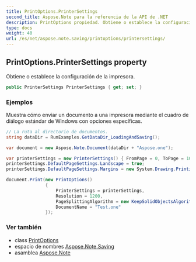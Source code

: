 ```yaml
---
title: PrintOptions.PrinterSettings
second_title: Aspose.Note para la referencia de la API de .NET
description: PrintOptions propiedad. Obtiene o establece la configuración de la impresora.
type: docs
weight: 40
url: /es/net/aspose.note.saving/printoptions/printersettings/
---
```

## PrintOptions.PrinterSettings property

Obtiene o establece la configuración de la impresora.

```csharp
public PrinterSettings PrinterSettings { get; set; }
```

### Ejemplos

Muestra cómo enviar un documento a una impresora mediante el cuadro de diálogo estándar de Windows con opciones específicas.

```csharp
// La ruta al directorio de documentos.
string dataDir = RunExamples.GetDataDir_LoadingAndSaving();

var document = new Aspose.Note.Document(dataDir + "Aspose.one");

var printerSettings = new PrinterSettings() { FromPage = 0, ToPage = 10 };
printerSettings.DefaultPageSettings.Landscape = true;
printerSettings.DefaultPageSettings.Margins = new System.Drawing.Printing.Margins(50, 50, 150, 50);

document.Print(new PrintOptions()
               {
                   PrinterSettings = printerSettings,
                   Resolution = 1200,
                   PageSplittingAlgorithm = new KeepSolidObjectsAlgorithm(),
                   DocumentName = "Test.one"
               });
```

### Ver también

* class [PrintOptions](../)
* espacio de nombres [Aspose.Note.Saving](../../printoptions/)
* asamblea [Aspose.Note](../../../)


